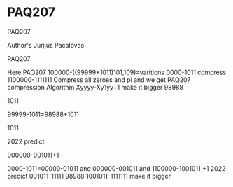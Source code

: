 # PAQ207
PAQ207

Author's Jurijus Pacalovas

PAQ207:


Here PAQ207 100000-((99999+1011)101,109)=varitions 0000-1011 compress 1100000-1111111 Compress all zeroes and pi and we get PAQ207 compression Algorithm Xyyyy-Xy1yy+1 make it bigger 98988


1011


99999-1011=98988+1011


1011


2022 predict


000000-001011+1
 
 
0000-1011=00000-01011 and 000000-001011 and 1100000-1001011 +1  2022 predict 
001011-11111 98988 1001011-1111111 make it bigger
